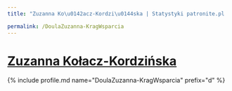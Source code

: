 ```yaml
---
title: "Zuzanna Ko\u0142acz-Kordzi\u0144ska | Statystyki patronite.pl | Patromierz"

permalink: /DoulaZuzanna-KragWsparcia
---
```


# [Zuzanna Kołacz-Kordzińska](https://patronite.pl/DoulaZuzanna-KragWsparcia)

{% include profile.md name="DoulaZuzanna-KragWsparcia" prefix="d" %}
